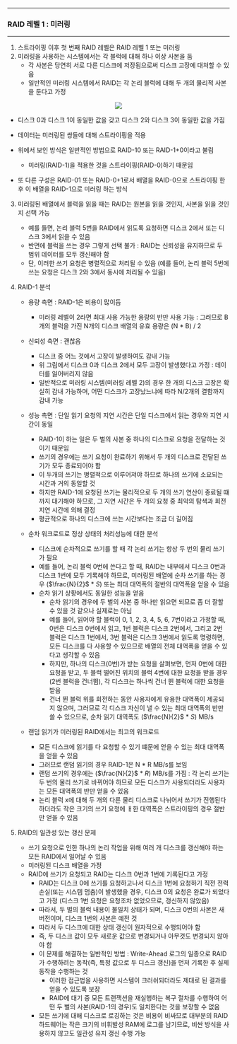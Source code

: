 -----
### RAID 레벨 1 : 미러링
-----
1. 스트라이핑 이후 첫 번째 RAID 레벨은 RAID 레벨 1 또는 미러링
2. 미러링을 사용하는 시스템에서는 각 블럭에 대해 하나 이상 사본을 둠
   - 각 사본은 당연히 서로 다른 디스크에 저장됨으로써 디스크 고장에 대처할 수 있음
   - 일반적인 미러링 시스템에서 RAID는 각 논리 블럭에 대해 두 개의 물리적 사본을 둔다고 가정
<div align="center">
<img src="https://github.com/user-attachments/assets/ddd53a63-3e10-407d-9c60-4a8f63e0353b">
</div>

   - 디스크 0과 디스크 1이 동일한 값을 갖고 디스크 2와 디스크 3이 동일한 값을 가짐
   - 데이터는 미러링된 쌍들에 대해 스트라이핑을 적용
   - 위에서 보인 방식은 일반적인 방법으로 RAID-10 또는 RAID-1+0이라고 불림
     + 미러링(RAID-1)을 적용한 것을 스트라이핑(RAID-0)하기 때문임

   - 또 다른 구성은 RAID-01 또는 RAID-0+1로서 배열을 RAID-0으로 스트라이핑 한 후 이 배열을 RAID-1으로 미러링 하는 방식

3. 미러링된 배열에서 블럭을 읽을 때는 RAID는 원본을 읽을 것인지, 사본을 읽을 것인지 선택 가능
   - 예를 들면, 논리 블럭 5번을 RAID에서 읽도록 요청하면 디스크 2에서 또는 디스크 3에서 읽을 수 있음
   - 반면에 블럭을 쓰는 경우 그렇게 선택 불가 : RAID는 신뢰성을 유지하므로 두 범위 데이터를 모두 갱신해야 함
   - 단, 이러한 쓰기 요청은 병렬적으로 처리될 수 있음 (예를 들어, 논리 블럭 5번에 쓰는 요청은 디스크 2와 3에서 동시에 처리될 수 있음)

4. RAID-1 분석
   - 용량 측면 : RAID-1은 비용이 많이듬
     + 미러링 레벨이 2라면 최대 사용 가능한 용량의 반만 사용 가능 : 그러므로 B개의 블럭을 가진 N개의 디스크 배열의 유효 용량은 (N * B) / 2

   - 신뢰성 측면 : 괜찮음
     + 디스크 중 어느 것에서 고장이 발생하여도 감내 가능
     + 위 그림에서 디스크 0과 디스크 2에서 모두 고장이 발생했다고 가정 : 데이터를 잃어버리지 않음
     + 일반적으로 미러링 시스템(미러링 레벨 2)의 경우 한 개의 디스크 고장은 확실히 감내 가능하며, 어떤 디스크가 고장났느냐에 따라 N/2개의 결함까지 감내 가능

   - 성능 측면 : 단일 읽기 요청의 지연 시간은 단일 디스크에서 읽는 경우와 지연 시간이 동일
     + RAID-1이 하는 일은 두 벌의 사본 중 하나의 디스크로 요청을 전달하는 것이기 때문임
     + 쓰기의 경우에는 쓰기 요청이 완료하기 위해서 두 개의 디스크로 전달된 쓰기가 모두 종료되어야 함
     + 이 두개의 쓰기는 병렬적으로 이루어져야 하므로 하나의 쓰기에 소요되는 시간과 거의 동일할 것
     + 하지만 RAID-1에 요청된 쓰기는 물리적으로 두 개의 쓰기 연산이 종료될 떄까지 대기해야 하므로, 그 지연 시간은 두 개의 요청 중 최악의 탐색과 회전 지연 시간에 의해 결정
     + 평균적으로 하나의 디스크에 쓰는 시간보다는 조금 더 길어짐

   - 순차 워크로드로 정상 상태의 처리성능에 대한 분석
     + 디스크에 순차적으로 쓰기를 할 때 각 논리 쓰기는 항상 두 번의 물리 쓰기가 필요
     + 예를 들어, 논리 블럭 0번에 쓴다고 할 때, RAID는 내부에서 디스크 0번과 디스크 1번에 모두 기록해야 하므로, 미러링된 배열에 순차 쓰기를 하는 경우 ($\frac{N}{2}$ * $S$) 또는 최대 대역폭의 절반의 대역폭을 얻을 수 있음
     + 순차 읽기 상황에서도 동일한 성능을 얻음
       * 순차 읽기의 경우에 두 벌의 사본 중 하나만 읽으면 되므로 좀 더 잘할 수 있을 것 같으나 실제로는 아님
       * 예를 들어, 읽어야 할 블럭이 0, 1, 2, 3, 4, 5, 6, 7번이라고 가정할 때, 0번은 디스크 0번에서 읽고, 1번 블럭은 디스크 2번에서, 그리고 2번 블럭은 디스크 1번에서, 3번 블럭은 디스크 3번에서 읽도록 명령하면, 모든 디스크를 다 사용할 수 있으므로 배열의 전체 대역폭을 얻을 수 있다고 생각할 수 있음
       * 하지만, 하나의 디스크(0번)가 받는 요청을 살펴보면, 먼저 0번에 대한 요청을 받고, 두 블럭 떨어진 위치의 블럭 4번에 대한 요청을 받을 경우(2번 블럭을 건너뜀), 각 디스크는 하나씩 건너 뛴 블럭에 대한 요청을 받음
       * 건너 뛴 블럭 위를 회전하는 동안 사용자에게 유용한 대역폭이 제공되지 않으며, 그러므로 각 디스크 자신이 낼 수 있는 최대 대역폭의 반만 쓸 수 있으므로, 순차 읽기 대역폭도 ($\frac{N}{2}$ * $S$) MB/s

   - 랜덤 읽기가 미러링된 RAID에서는 최고의 워크로드
     + 모든 디스크에 읽기를 다 요청할 수 있기 떄문에 얻을 수 있는 최대 대역폭을 얻을 수 있음
     + 그러므로 랜덤 읽기의 경우 RAID-1은 N * R MB/s를 보임
     + 랜덤 쓰기의 경우에는 ($\frac{N}{2}$ * $R$) MB/s를 가짐 : 각 논리 쓰기는 두 번의 물리 쓰기로 바뀌어야 하므로 모든 디스크가 사용되더라도 사용자는 모든 대역폭의 반만 얻을 수 있음
     + 논리 블럭 x에 대해 두 개의 다른 물리 디스크로 나뉘어서 쓰기가 진행된다 하더라도 작은 크기의 쓰기 요청에 ㅐ한 대역폭은 스트라이핑의 경우 절반만 얻을 수 있음

5. RAID의 일관성 있는 갱신 문제
   - 쓰기 요청으로 인한 하나의 논리 작업을 위해 여러 개 디스크를 갱신해야 하는 모든 RAID에서 일어날 수 있음
   - 미러링된 디스크 배열을 가정
   - RAID에 쓰기가 요청되고 RAID는 디스크 0번과 1번에 기록된다고 가정
     + RAID는 디스크 0에 쓰기를 요청하고나서 디스크 1번에 요청하기 직전 전력 손실(또는 시스템 멈춤)이 발생했을 경우, 디스크 0의 요청은 완료가 되었다고 가정 (디스크 1번 요청은 요청조차 없었으므로, 갱신하지 않았음)
     + 따라서, 두 벌의 블럭 내용이 불일치 상태가 되며, 디스크 0번의 사본은 새 버전이며, 디스크 1번의 사본은 예전 것
     + 따라서 두 디스크에 대한 상태 갱신이 원자적으로 수행되어야 함
     + 즉, 두 디스크 값이 모두 새로운 값으로 변경되거나 아무것도 변경되지 않아야 함
     + 이 문제를 해결하는 일반적인 방법 : Write-Ahead 로그의 일종으로 RAID가 수행하려는 동작(즉, 특정 값으로 두 디스크 갱신)을 먼저 기록한 후 실제 동작을 수행하는 것
       * 이러한 접근법을 사용하면 시스템이 크러쉬되더라도 제대로 된 결과를 얻을 수 있도록 보장
       * RAID에 대기 중 모든 트랜잭션을 재실행하는 복구 절차를 수행하여 어떤 두 벌의 사본(RAID-1의 경우)도 일치한다는 것을 보장할 수 없음
     + 모든 쓰기에 대해 디스크로 로깅하는 것은 비용이 비싸므로 대부분의 RAID 하드웨어는 작은 크기의 비휘발성 RAM에 로그를 남기므로, 비싼 방식을 사용하지 않고도 일관성 유지 갱신 수행 가능
